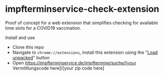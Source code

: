 # impfterminservice-check-extension

Proof of concept for a web extension that simplifies checking for available time slots for a COVID19 vaccination.

Install and use
- Clone this repo
- Navigate to `chrome://extensions`, install this extension using the "[Load unpacked](https://developer.chrome.com/docs/extensions/mv3/getstarted/)" button
- Open <a href="#">https://impfterminservice.de/impftermine/suche/[your Vermittlungscode here]/[your zip code here]</a>
